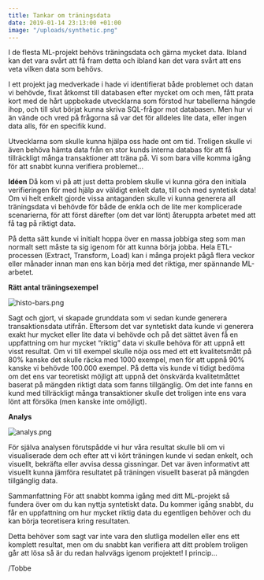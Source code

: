 ```yaml
---
title: Tankar om träningsdata
date: 2019-01-14 23:13:00 +01:00
image: "/uploads/synthetic.png"
---
```


I de flesta ML-projekt behövs träningsdata och gärna mycket data. Ibland kan det vara svårt att få fram detta och ibland kan det vara svårt att ens veta vilken data som behövs. 

I ett projekt jag medverkade i hade vi identifierat både problemet och datan vi behövde, fixat åtkomst till databasen efter mycket om och men, fått prata kort med de hårt uppbokade utvecklarna som förstod hur tabellerna hängde ihop, och till slut börjat kunna skriva SQL-frågor mot databasen. Men hur vi än vände och vred på frågorna så var det för alldeles lite data, eller ingen data alls, för en specifik kund.

Utvecklarna som skulle kunna hjälpa oss hade ont om tid. Troligen skulle vi även behöva hämta data från en stor kunds interna databas för att få tillräckligt många transaktioner att träna på. Vi som bara ville komma igång för att snabbt kunna verifiera problemet...

**Idéen**
Då kom vi på att just detta problem skulle vi kunna göra den initiala verifieringen för med hjälp av väldigt enkelt data, till och med syntetisk data! Om vi helt enkelt gjorde vissa antaganden skulle vi kunna generera all träningsdata vi behövde för både de enkla och de lite mer komplicerade scenarierna, för att först därefter (om det var lönt) återuppta arbetet med att få tag på riktigt data.

På detta sätt kunde vi initialt hoppa över en massa jobbiga steg som man normalt sett måste ta sig igenom för att kunna börja jobba. Hela ETL-processen (Extract, Transform, Load) kan i många projekt pågå flera veckor eller månader innan man ens kan börja med det riktiga, mer spännande ML-arbetet.

**Rätt antal träningsexempel**

![histo-bars.png](/uploads/hist-bars.png)

Sagt och gjort, vi skapade grunddata som vi sedan kunde generera transaktionsdata utifrån. Eftersom det var syntetiskt data kunde vi generera exakt hur mycket eller lite data vi behövde och på det sättet även få en uppfattning om hur mycket “riktig” data vi skulle behöva för att uppnå ett visst resultat. Om vi till exempel skulle nöja oss med ett ett kvalitetsmått på 80% kanske det skulle räcka med 1000 exempel, men för att uppnå 90% kanske vi behövde 100.000 exempel. På detta vis kunde vi tidigt bedöma om det ens var teoretiskt möjligt att uppnå det önskvärda kvalitetmåttet baserat på mängden riktigt data som fanns tillgänglig. Om det inte fanns en kund med tillräckligt många transaktioner skulle det troligen inte ens vara lönt att försöka (men kanske inte omöjligt).

**Analys**

![analys.png](/uploads/analys.png)

För själva analysen förutspådde vi hur våra resultat skulle bli om vi visualiserade dem och efter att vi kört träningen kunde vi sedan enkelt, och visuellt, bekräfta eller avvisa dessa gissningar. Det var även informativt att visuellt kunna jämföra resultatet på träningen visuellt baserat på mängden tillgänglig data.

Sammanfattning
För att snabbt komma igång med ditt ML-projekt så fundera över om du kan nyttja syntetiskt data. Du kommer igång snabbt, du får en uppfattning om hur mycket riktig data du egentligen behöver och du kan börja teoretisera kring resultaten. 

Detta behöver som sagt var inte vara den slutliga modellen eller ens ett komplett resultat, men om du snabbt kan verifiera att ditt problem troligen går att lösa så är du redan halvvägs igenom projektet! I princip… 

/Tobbe

